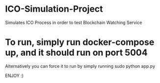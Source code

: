 # ICO-Simulation-Project

Simulates ICO Process in order to test Blockchain Watching Service

# To run, simply run docker-compose up, and it should run on port 5004
Alternatively you can force it to run by simply running sudo python app.py

ENJOY :)
